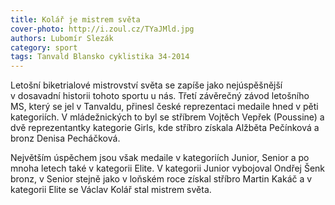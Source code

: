 ```yaml
---
title: Kolář je mistrem světa
cover-photo: http://i.zoul.cz/TYaJMld.jpg
authors: Lubomír Slezák
category: sport
tags: Tanvald Blansko cyklistika 34-2014 
---
```


Letošní biketrialové mistrovství světa se zapíše jako nejúspěšnější v dosavadní historii tohoto sportu u nás.
Třetí závěrečný závod letošního MS, který se jel v Tanvaldu, přinesl české reprezentaci medaile hned v pěti kategoriích. V mládežnických to byl se stříbrem Vojtěch Vepřek (Poussine) a dvě reprezentantky kategorie Girls, kde stříbro získala Alžběta Pečínková a bronz Denisa Pecháčková.

Největším úspěchem jsou však medaile v kategoriích Junior, Senior a po mnoha letech také v kategorii Elite. V kategorii Junior vybojoval Ondřej Šenk bronz, v Senior stejně jako v loňském roce získal stříbro Martin Kakáč a v kategorii Elite se Václav Kolář stal mistrem světa.